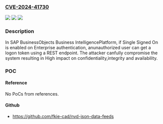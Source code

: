 ### [CVE-2024-41730](https://cve.mitre.org/cgi-bin/cvename.cgi?name=CVE-2024-41730)
![](https://img.shields.io/static/v1?label=Product&message=SAP%20BusinessObjects%20Business%20Intelligence%20Platform&color=blue)
![](https://img.shields.io/static/v1?label=Version&message=%3D%20ENTERPRISE%20430%20&color=brighgreen)
![](https://img.shields.io/static/v1?label=Vulnerability&message=CWE-862%3A%20Missing%20Authorization&color=brighgreen)

### Description

In SAP BusinessObjects Business IntelligencePlatform, if Single Signed On is enabled on Enterprise authentication, anunauthorized user can get a logon token using a REST endpoint. The attacker canfully compromise the system resulting in High impact on confidentiality,integrity and availability.

### POC

#### Reference
No PoCs from references.

#### Github
- https://github.com/fkie-cad/nvd-json-data-feeds

